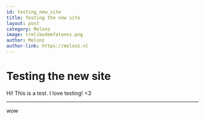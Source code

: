 ```yaml
---
id: testing_new_site
title: Testing the new site
layout: post
category: Melonz
image: trmlikedemfatones.png
author: Melonz
author-link: https://melonz.nl
---
```


# Testing the new site
Hi! This is a test. I love testing! <3

---

wow